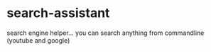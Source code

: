 search-assistant
================

search engine helper... you can search anything from commandline (youtube and google)
